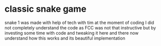 # classic snake game

snake 1 was made with help of tech with tim at the moment of coding I did not completely understand the code as FCC was not that instructive but by investing some time with code and tweaking it here and there now understand how this works and its beautiful implementation
